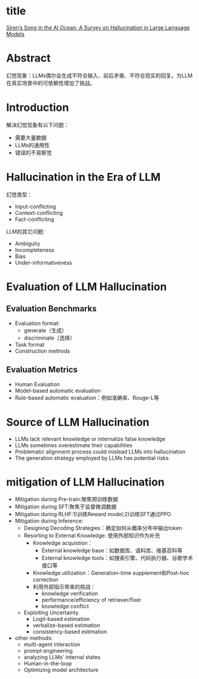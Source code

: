 # title

[Siren’s Song in the AI Ocean: A Survey on Hallucination in Large Language Models](https://arxiv.org/abs/2309.01219)

# Abstract

幻觉现象：LLMs偶尔会生成不符合输入、前后矛盾、不符合现实的回复。为LLM在真实场景中的可依赖性增加了挑战。

# Introduction

解决幻觉现象有以下问题：

- 需要大量数据
- LLMs的通用性
- 错误的不易察觉

# Hallucination in the Era of LLM

幻觉类型：

- Input-conflicting
- Context-conflicting
- Fact-conflicting

LLM的其它问题:
- Ambiguity
- Incompleteness
- Bias
- Under-informativeness

# Evaluation of LLM Hallucination

## Evaluation Benchmarks

- Evaluation format:
  - generate（生成）
  - discriminate（选择）
- Task format
- Construction methods

## Evaluation Metrics

- Human Evaluation
- Model-based automatic evaluation
- Rule-based automatic evaluation：例如准确率、Rouge-L等

# Source of LLM Hallucination

- LLMs lack relevant knowledge or internalize false knowledge
- LLMs sometimes overestimate their capabilities
- Problematic alignment process could mislead LLMs into hallucination
- The generation strategy employed by LLMs has potential risks

# mitigation of LLM Hallucination


- Mitigation during Pre-train:聚焦预训练数据
- Mitigation during SFT:聚焦于监督微调数据
- Mitigation during RLHF:1)训练Reward model;2)训练SFT通过PPO
- Mitigation during Inference:
  - Designing Decoding Strategies：确定如何从概率分布中输出token
  - Resorting to External Knowledge: 使用外部知识作为补充
    - Knowledge acquistion：
      - External knowledge base：如数据库、语料库、维基百科等
      - External knowledge tools：如搜索引擎、代码执行器、谷歌学术接口等
    - Knowledge utilization：Generation-time supplement和Post-hoc correction
    - 利用外部指示带来的挑战：
      - knowledge verification
      - performance/efficiency of retriever/fixer
      - knowledge conflict
  - Exploiting Uncertainty
    - Logit-based estimation
    - verbalize-based estimation
    - consistency-based estimation
- other methods:
  - multi-agent interaction
  - prompt engineering
  - analyzing LLMs' internal states
  - Human-in-the-loop
  - Optimizing model architecture



